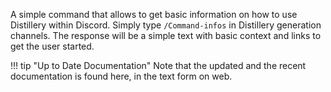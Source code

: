 A simple command that allows to get basic information on how to use Distillery within Discord.
Simply type `/Command-infos` in Distillery generation channels. The response will be a simple text with basic context and links to get the user started.

!!! tip "Up to Date Documentation"
    Note that the updated and the recent documentation is found here, in the text form on web.